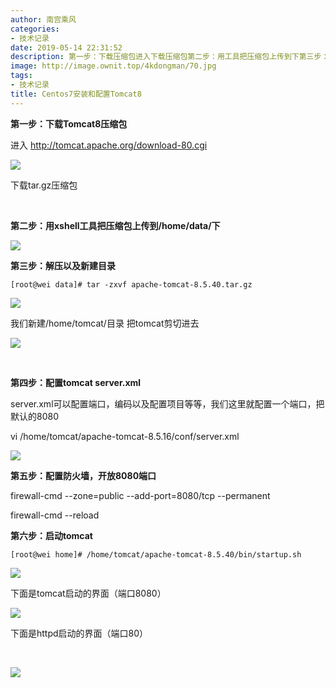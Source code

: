 ```yaml
---
author: 南宫乘风
categories:
- 技术记录
date: 2019-05-14 22:31:52
description: 第一步：下载压缩包进入下载压缩包第二步：用工具把压缩包上传到下第三步：解压以及新建目录我们新建目录把剪切进去第四步：配置可以配置端口，编码以及配置项目等等，我们这里就配置一个端口，把默认的第五步：配置。。。。。。。
image: http://image.ownit.top/4kdongman/70.jpg
tags:
- 技术记录
title: Centos7安装和配置Tomcat8
---
```


<!--more-->

**第一步：下载Tomcat8压缩包**

进入 <http://tomcat.apache.org/download-80.cgi>

![](http://image.ownit.top/csdn/812323-20170703223844956-1669877808.png)

下载tar.gz压缩包

 

**第二步：用xshell工具把压缩包上传到/home/data/下**

![](http://image.ownit.top/csdn/20190514220711262.png)

**第三步：解压以及新建目录**

```
[root@wei data]# tar -zxvf apache-tomcat-8.5.40.tar.gz 
```

![](http://image.ownit.top/csdn/20190514220856119.png)

我们新建/home/tomcat/目录 把tomcat剪切进去

![](http://image.ownit.top/csdn/20190514221042961.png)

 

**第四步：配置tomcat server.xml**

server.xml可以配置端口，编码以及配置项目等等，我们这里就配置一个端口，把默认的8080

vi /home/tomcat/apache-tomcat-8.5.16/conf/server.xml

![](http://image.ownit.top/csdn/20190514223020657.png)

**第五步：配置防火墙，开放8080端口**

firewall-cmd \--zone=public \--add-port=8080/tcp \--permanent

firewall-cmd \--reload

**第六步：启动tomcat**

```
[root@wei home]# /home/tomcat/apache-tomcat-8.5.40/bin/startup.sh 
```

![](http://image.ownit.top/csdn/20190514221310361.png)

下面是tomcat启动的界面（端口8080）

![](http://image.ownit.top/csdn/20190514222917412.png)

下面是httpd启动的界面（端口80）

 

![](http://image.ownit.top/csdn/20190514221502916.png)
